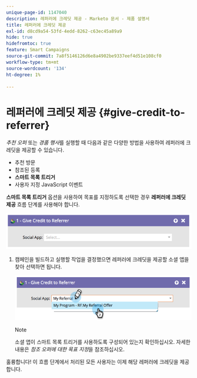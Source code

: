 ```yaml
---
unique-page-id: 1147040
description: 레퍼러에 크레딧 제공 - Marketo 문서 - 제품 설명서
title: 레퍼러에 크레딧 제공
exl-id: d8cd9a54-53fd-4edd-8262-c63ec45a89a9
hide: true
hidefromtoc: true
feature: Smart Campaigns
source-git-commit: 7a8f5146126d6e8a4902be9337eef4d51e108cf0
workflow-type: tm+mt
source-wordcount: '134'
ht-degree: 1%

---
```


# 레퍼러에 크레딧 제공 {#give-credit-to-referrer}

_추천 오퍼_ 또는 _경품 행사_&#x200B;를 실행할 때 다음과 같은 다양한 방법을 사용하여 레퍼러에 크레딧을 제공할 수 있습니다.

* 추천 방문
* 참조된 등록
* **스마트 목록 트리거**
* 사용자 지정 JavaScript 이벤트

**스마트 목록 트리거** 옵션을 사용하여 목표를 지정하도록 선택한 경우 **레퍼러에 크레딧 제공** 흐름 단계를 사용해야 합니다.

![](assets/give-credit-to-referrer-1.png)

1. 캠페인을 빌드하고 실행할 작업을 결정했으면 레퍼러에 크레딧을 제공할 소셜 앱을 찾아 선택하면 됩니다.

   ![](assets/give-credit-to-referrer-2.png)

   >[!NOTE]
   >
   >소셜 앱이 스마트 목록 트리거를 사용하도록 구성되어 있는지 확인하십시오. 자세한 내용은 _참조 오퍼에 대한 목표 지정_&#x200B;을 참조하십시오.

훌륭합니다! 이 흐름 단계에서 처리된 모든 사용자는 이제 해당 레퍼러에 크레딧을 제공합니다.
